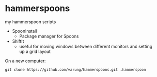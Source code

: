 # hammerspoons
my hammerspoon scripts

- SpoonInstall
  - Package manager for Spoons
- ShiftIt
  - useful for moving windows between different monitors and setting up a grid layout
  

On a new computer:
```
git clone https://github.com/varung/hammerspoons.git .hammerspoon
```

